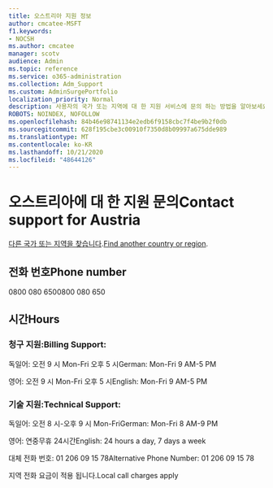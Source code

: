 ```yaml
---
title: 오스트리아 지원 정보
author: cmcatee-MSFT
f1.keywords:
- NOCSH
ms.author: cmcatee
manager: scotv
audience: Admin
ms.topic: reference
ms.service: o365-administration
ms.collection: Adm_Support
ms.custom: AdminSurgePortfolio
localization_priority: Normal
description: 사용자의 국가 또는 지역에 대 한 지원 서비스에 문의 하는 방법을 알아보세요.
ROBOTS: NOINDEX, NOFOLLOW
ms.openlocfilehash: 84b46e98741134e2edb6f9158cbc7f4be9b2f0db
ms.sourcegitcommit: 628f195cbe3c00910f7350d8b09997a675dde989
ms.translationtype: MT
ms.contentlocale: ko-KR
ms.lasthandoff: 10/21/2020
ms.locfileid: "48644126"
---
```

# <a name="contact-support-for-austria"></a><span data-ttu-id="7d692-103">오스트리아에 대 한 지원 문의</span><span class="sxs-lookup"><span data-stu-id="7d692-103">Contact support for Austria</span></span>

<span data-ttu-id="7d692-104">[다른 국가 또는 지역을 찾습니다](../contact-support-for-business-products.md).</span><span class="sxs-lookup"><span data-stu-id="7d692-104">[Find another country or region](../contact-support-for-business-products.md).</span></span>

## <a name="phone-number"></a><span data-ttu-id="7d692-105">전화 번호</span><span class="sxs-lookup"><span data-stu-id="7d692-105">Phone number</span></span>
<span data-ttu-id="7d692-106">0800 080 650</span><span class="sxs-lookup"><span data-stu-id="7d692-106">0800 080 650</span></span>

## <a name="hours"></a><span data-ttu-id="7d692-107">시간</span><span class="sxs-lookup"><span data-stu-id="7d692-107">Hours</span></span>
### <a name="billing-support"></a><span data-ttu-id="7d692-108">청구 지원:</span><span class="sxs-lookup"><span data-stu-id="7d692-108">Billing Support:</span></span>

<span data-ttu-id="7d692-109">독일어: 오전 9 시 Mon-Fri 오후 5 시</span><span class="sxs-lookup"><span data-stu-id="7d692-109">German: Mon-Fri 9 AM-5 PM</span></span>

<span data-ttu-id="7d692-110">영어: 오전 9 시 Mon-Fri 오후 5 시</span><span class="sxs-lookup"><span data-stu-id="7d692-110">English: Mon-Fri 9 AM-5 PM</span></span>

### <a name="technical-support"></a><span data-ttu-id="7d692-111">기술 지원:</span><span class="sxs-lookup"><span data-stu-id="7d692-111">Technical Support:</span></span>

<span data-ttu-id="7d692-112">독일어: 오전 8 시-오후 9 시 Mon-Fri</span><span class="sxs-lookup"><span data-stu-id="7d692-112">German: Mon-Fri 8 AM-9 PM</span></span>

<span data-ttu-id="7d692-113">영어: 연중무휴 24시간</span><span class="sxs-lookup"><span data-stu-id="7d692-113">English: 24 hours a day, 7 days a week</span></span>

<span data-ttu-id="7d692-114">대체 전화 번호: 01 206 09 15 78</span><span class="sxs-lookup"><span data-stu-id="7d692-114">Alternative Phone Number: 01 206 09 15 78</span></span>

<span data-ttu-id="7d692-115">지역 전화 요금이 적용 됩니다.</span><span class="sxs-lookup"><span data-stu-id="7d692-115">Local call charges apply</span></span>
